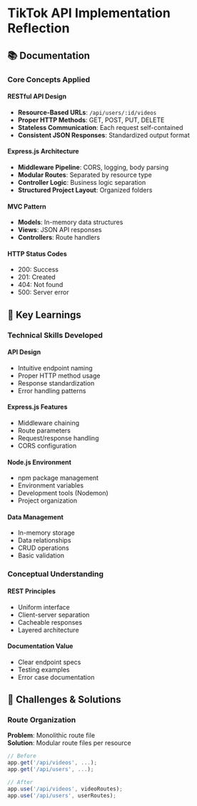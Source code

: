 # TikTok API Implementation Reflection

## 📚 Documentation

### Core Concepts Applied

#### RESTful API Design
- **Resource-Based URLs**: `/api/users/:id/videos`
- **Proper HTTP Methods**: GET, POST, PUT, DELETE
- **Stateless Communication**: Each request self-contained
- **Consistent JSON Responses**: Standardized output format

#### Express.js Architecture
- **Middleware Pipeline**: CORS, logging, body parsing
- **Modular Routes**: Separated by resource type
- **Controller Logic**: Business logic separation
- **Structured Project Layout**: Organized folders

#### MVC Pattern
- **Models**: In-memory data structures
- **Views**: JSON API responses
- **Controllers**: Route handlers

#### HTTP Status Codes
- 200: Success
- 201: Created
- 404: Not found
- 500: Server error

## 🎯 Key Learnings

### Technical Skills Developed

#### API Design
- Intuitive endpoint naming
- Proper HTTP method usage
- Response standardization
- Error handling patterns

#### Express.js Features
- Middleware chaining
- Route parameters
- Request/response handling
- CORS configuration

#### Node.js Environment
- npm package management
- Environment variables
- Development tools (Nodemon)
- Project organization

#### Data Management
- In-memory storage
- Data relationships
- CRUD operations
- Basic validation

### Conceptual Understanding

#### REST Principles
- Uniform interface
- Client-server separation
- Cacheable responses
- Layered architecture

#### Documentation Value
- Clear endpoint specs
- Testing examples
- Error case documentation

## 🚧 Challenges & Solutions

### Route Organization
**Problem**: Monolithic route file  
**Solution**: Modular route files per resource  
```javascript
// Before
app.get('/api/videos', ...);
app.get('/api/users', ...);

// After
app.use('/api/videos', videoRoutes);
app.use('/api/users', userRoutes);